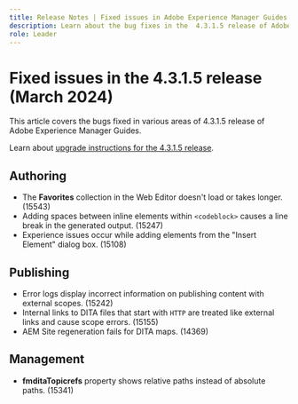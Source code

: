 ```yaml
---
title: Release Notes | Fixed issues in Adobe Experience Manager Guides 4.3.1.5 release
description: Learn about the bug fixes in the  4.3.1.5 release of Adobe Experience Manager Guides
role: Leader
---
```

# Fixed issues in the 4.3.1.5 release (March 2024)


This article covers the bugs fixed in various areas of 4.3.1.5 release of Adobe Experience Manager Guides.



Learn about [upgrade instructions for the 4.3.1.5 release](../release-info/upgrade-instructions-4-3-1-5.md).


## Authoring

- The **Favorites** collection in the Web Editor doesn't load or takes longer. (15543)
- Adding spaces between inline elements within `<codeblock>` causes a line break in the generated output. (15247)
- Experience issues occur while adding elements from the "Insert Element" dialog box. (15108)

## Publishing
- Error logs display incorrect information on publishing content with external scopes. (15242)
- Internal links to DITA files that start with `HTTP` are treated like external links and cause scope errors. (15155)
- AEM Site regeneration fails for DITA maps. (14369)

## Management
- **fmditaTopicrefs** property shows relative paths instead of absolute paths. (15341)

